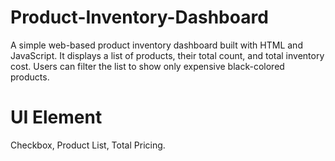 # Product-Inventory-Dashboard
A simple web-based product inventory dashboard built with HTML and JavaScript. It displays a list of products, their total count, and total inventory cost. Users can filter the list to show only expensive black-colored products.

# UI Element

Checkbox, Product List, Total Pricing.